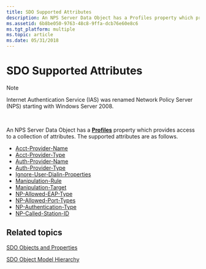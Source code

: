 ```yaml
---
title: SDO Supported Attributes
description: An NPS Server Data Object has a Profiles property which provides access to a collection of attributes. The supported attributes are as follows.
ms.assetid: 6b8be050-9763-48c8-9ffa-dcb76e60e8c6
ms.tgt_platform: multiple
ms.topic: article
ms.date: 05/31/2018
---
```


# SDO Supported Attributes

> [!Note]  
> Internet Authentication Service (IAS) was renamed Network Policy Server (NPS) starting with Windows Server 2008.

 

An NPS Server Data Object has a [**Profiles**](https://docs.microsoft.com/windows/desktop/api/sdoias/ne-sdoias-profileproperties) property which provides access to a collection of attributes. The supported attributes are as follows.

-   [Acct-Provider-Name](https://docs.microsoft.com/windows/desktop/Nps/sdo-acct-provider-name)
-   [Acct-Provider-Type](https://docs.microsoft.com/windows/desktop/Nps/sdo-acct-provider-type)
-   [Auth-Provider-Name](https://docs.microsoft.com/windows/desktop/Nps/sdo-auth-provider-name)
-   [Auth-Provider-Type](https://docs.microsoft.com/windows/desktop/Nps/sdo-auth-provider-type)
-   [Ignore-User-Dialin-Properties](https://docs.microsoft.com/windows/desktop/Nps/sdo-ignore-user-dialin-properties)
-   [Manipulation-Rule](https://docs.microsoft.com/windows/desktop/Nps/sdo-manipulation-rule)
-   [Manipulation-Target](https://docs.microsoft.com/windows/desktop/Nps/sdo-manipulation-target)
-   [NP-Allowed-EAP-Type](https://docs.microsoft.com/windows/desktop/Nps/sdo-np-allowed-eap-type)
-   [NP-Allowed-Port-Types](https://docs.microsoft.com/windows/desktop/Nps/sdo-np-allowed-port-types)
-   [NP-Authentication-Type](https://docs.microsoft.com/windows/desktop/Nps/sdo-np-authentication-type)
-   [NP-Called-Station-ID](https://docs.microsoft.com/windows/desktop/Nps/sdo-np-called-station-id)

## Related topics

<dl> <dt>

[SDO Objects and Properties](https://docs.microsoft.com/windows/desktop/Nps/sdo-objects-and-properties)
</dt> <dt>

[SDO Object Model Hierarchy](https://docs.microsoft.com/windows/desktop/Nps/sdo-object-model-hierarchy)
</dt> </dl>

 

 




